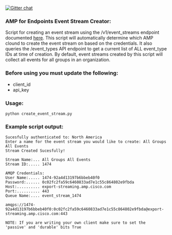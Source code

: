 [![Gitter chat](https://img.shields.io/badge/gitter-join%20chat-brightgreen.svg)](https://gitter.im/CiscoSecurity/AMP-for-Endpoints "Gitter chat")

### AMP for Endpoints Event Stream Creator:

Script for creating an event stream using the /v1/event_streams endpoint documented [here](https://api-docs.amp.cisco.com/api_actions/details?api_action=POST+%2Fv1%2Fevent_streams&api_host=api.amp.cisco.com&api_resource=EventStream&api_version=v1). This script will automatically determine which AMP clound to create the event stream on based on the credentials. It also queries the /event_types API endpoint to get a current list of ALL event_type IDs at time of creation. By default, event streams created by this script will collect all events for all groups in an organization.

### Before using you must update the following:
- client_id 
- api_key

### Usage:
```
python create_event_stream.py
```

### Example script output:  
```
Sucesfully authenticated to: North America
Enter a name for the event stream you would like to create: All Groups All Events
Stream Created Sucesfully!

Stream Name:... All Groups All Events
Stream ID:..... 1474

AMQP Credentials:
User Name:..... 1474-92a4d13197b6bbeb40f0
Password:...... 0c02fc2fa59c6460833ad7e1c55c864802e9fbda
Host:.......... export-streaming.amp.cisco.com
Port:.......... 443
Queue Name:.... event_stream_1474

amqps://1474-92a4d13197b6bbeb40f0:0c02fc2fa59c6460833ad7e1c55c864802e9fbda@export-streaming.amp.cisco.com:443

NOTE: If you are writing your own client make sure to set the 'passive' and 'durable' bits True
```
